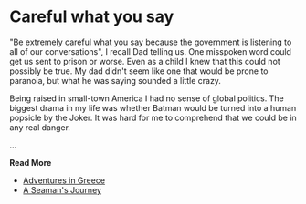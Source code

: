 # Careful what you say

"Be extremely careful what you say because the government is listening to all of
our conversations", I recall Dad telling us. One misspoken word could get us
sent to prison or worse. Even as a child I knew that this could not possibly be
true. My dad didn't seem like one that would be prone to paranoia, but what he
was saying sounded a little crazy.

Being raised in small-town America I had no sense of global politics. The
biggest drama in my life was whether Batman would be turned into a human
popsicle by the Joker. It was hard for me to comprehend that we could be in any
real danger.



...

**Read More**

* [Adventures in Greece](https://seamansguide.com/book/journey/Greece.md)
* [A Seaman's Journey](https://seamansguide.com/book/journey)

